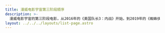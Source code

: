 ```yaml
---
title: 漫威电影宇宙第三阶段顺序
description: >-
  漫威电影宇宙的第三阶段电影，从2016年的《美国队长3：内战》开始，到2019年的《蜘蛛侠：英雄远征》结束，进一步扩展了互联电影宇宙。 
layout: ../../../layouts/list-page.astro
---
```


